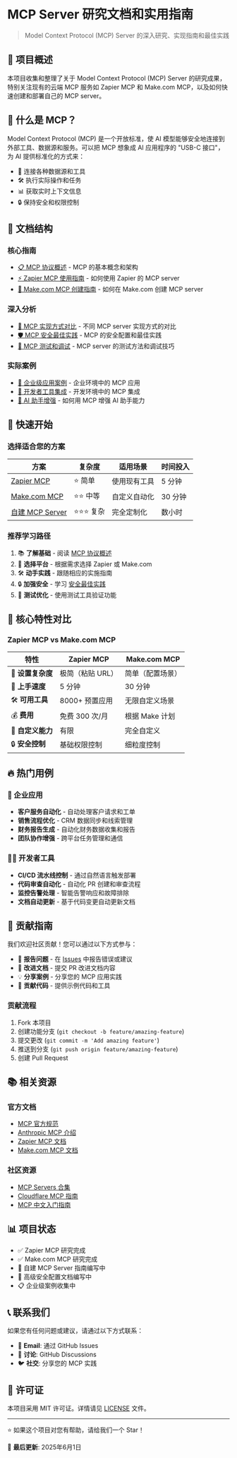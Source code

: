 # MCP Server 研究文档和实用指南

> Model Context Protocol (MCP) Server 的深入研究、实现指南和最佳实践

## 📖 项目概述

本项目收集和整理了关于 Model Context Protocol (MCP) Server 的研究成果，特别关注现有的云端 MCP 服务如 Zapier MCP 和 Make.com MCP，以及如何快速创建和部署自己的 MCP server。

## 🎯 什么是 MCP？

Model Context Protocol (MCP) 是一个开放标准，使 AI 模型能够安全地连接到外部工具、数据源和服务。可以把 MCP 想象成 AI 应用程序的 "USB-C 接口"，为 AI 提供标准化的方式来：

- 🔗 连接各种数据源和工具
- 🛠️ 执行实际操作和任务
- 📊 获取实时上下文信息
- 🔒 保持安全和权限控制

## 📁 文档结构

### 核心指南
- [📋 MCP 协议概述](./docs/mcp-overview.md) - MCP 的基本概念和架构
- [⚡ Zapier MCP 使用指南](./docs/zapier-mcp-guide.md) - 如何使用 Zapier 的 MCP server
- [🚀 Make.com MCP 创建指南](./docs/make-mcp-guide.md) - 如何在 Make.com 创建 MCP server

### 深入分析
- [🔄 MCP 实现方式对比](./docs/implementation-comparison.md) - 不同 MCP server 实现方式的对比
- [🛡️ MCP 安全最佳实践](./docs/security-best-practices.md) - MCP 的安全配置和最佳实践
- [🧪 MCP 测试和调试](./docs/testing-debugging.md) - MCP server 的测试方法和调试技巧

### 实际案例
- [💼 企业级应用案例](./examples/enterprise-use-cases.md) - 企业环境中的 MCP 应用
- [🔧 开发者工具集成](./examples/developer-integrations.md) - 开发环境中的 MCP 集成
- [🤖 AI 助手增强](./examples/ai-assistant-enhancements.md) - 如何用 MCP 增强 AI 助手能力

## 🚀 快速开始

### 选择适合您的方案

| 方案 | 复杂度 | 适用场景 | 时间投入 |
|------|--------|----------|----------|
| [Zapier MCP](./docs/zapier-mcp-guide.md) | ⭐ 简单 | 使用现有工具 | 5 分钟 |
| [Make.com MCP](./docs/make-mcp-guide.md) | ⭐⭐ 中等 | 自定义自动化 | 30 分钟 |
| [自建 MCP Server](./docs/custom-mcp-server.md) | ⭐⭐⭐ 复杂 | 完全定制化 | 数小时 |

### 推荐学习路径

1. 📚 **了解基础** - 阅读 [MCP 协议概述](./docs/mcp-overview.md)
2. 🎯 **选择平台** - 根据需求选择 Zapier 或 Make.com
3. 🛠️ **动手实践** - 跟随相应的实施指南
4. 🔒 **加强安全** - 学习 [安全最佳实践](./docs/security-best-practices.md)
5. 🧪 **测试优化** - 使用测试工具验证功能

## 🌟 核心特性对比

### Zapier MCP vs Make.com MCP

| 特性 | Zapier MCP | Make.com MCP |
|------|------------|---------------|
| 🔧 **设置复杂度** | 极简（粘贴 URL） | 简单（配置场景） |
| 🚀 **上手速度** | 5 分钟 | 30 分钟 |
| 🛠️ **可用工具** | 8000+ 预置应用 | 无限自定义场景 |
| 💰 **费用** | 免费 300 次/月 | 根据 Make 计划 |
| 🎨 **自定义能力** | 有限 | 完全自定义 |
| 🔒 **安全控制** | 基础权限控制 | 细粒度控制 |

## 🔥 热门用例

### 🏢 企业应用
- **客户服务自动化** - 自动处理客户请求和工单
- **销售流程优化** - CRM 数据同步和线索管理
- **财务报告生成** - 自动化财务数据收集和报告
- **团队协作增强** - 跨平台任务管理和通信

### 👨‍💻 开发者工具
- **CI/CD 流水线控制** - 通过自然语言触发部署
- **代码审查自动化** - 自动化 PR 创建和审查流程
- **监控告警处理** - 智能告警响应和故障排除
- **文档自动更新** - 基于代码变更自动更新文档

## 🤝 贡献指南

我们欢迎社区贡献！您可以通过以下方式参与：

- 🐛 **报告问题** - 在 [Issues](https://github.com/Joseph19820124/mcp-server-research/issues) 中报告错误或建议
- 📝 **改进文档** - 提交 PR 改进文档内容
- 💡 **分享案例** - 分享您的 MCP 应用实践
- 🔧 **贡献代码** - 提供示例代码和工具

### 贡献流程
1. Fork 本项目
2. 创建功能分支 (`git checkout -b feature/amazing-feature`)
3. 提交更改 (`git commit -m 'Add amazing feature'`)
4. 推送到分支 (`git push origin feature/amazing-feature`)
5. 创建 Pull Request

## 📚 相关资源

### 官方文档
- [MCP 官方规范](https://github.com/modelcontextprotocol)
- [Anthropic MCP 介绍](https://www.anthropic.com/news/model-context-protocol)
- [Zapier MCP 文档](https://zapier.com/mcp)
- [Make.com MCP 文档](https://developers.make.com/mcp-server/)

### 社区资源
- [MCP Servers 合集](https://github.com/modelcontextprotocol/servers)
- [Cloudflare MCP 指南](https://developers.cloudflare.com/agents/)
- [MCP 中文入门指南](https://github.com/liaokongVFX/MCP-Chinese-Getting-Started-Guide)

## 📊 项目状态

- ✅ Zapier MCP 研究完成
- ✅ Make.com MCP 研究完成
- 🚧 自建 MCP Server 指南编写中
- 🚧 高级安全配置文档编写中
- 📋 企业级案例收集中

## 📞 联系我们

如果您有任何问题或建议，请通过以下方式联系：

- 📧 **Email**: 通过 GitHub Issues
- 💬 **讨论**: GitHub Discussions
- 🐦 **社交**: 分享您的 MCP 实践

## 📄 许可证

本项目采用 MIT 许可证。详情请见 [LICENSE](./LICENSE) 文件。

---

⭐ 如果这个项目对您有帮助，请给我们一个 Star！

🔄 **最后更新**: 2025年6月1日